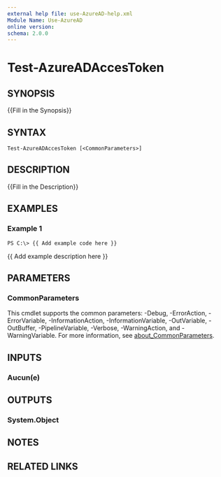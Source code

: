 ```yaml
---
external help file: use-AzureAD-help.xml
Module Name: Use-AzureAD
online version:
schema: 2.0.0
---
```


# Test-AzureADAccesToken

## SYNOPSIS
{{Fill in the Synopsis}}

## SYNTAX

```
Test-AzureADAccesToken [<CommonParameters>]
```

## DESCRIPTION
{{Fill in the Description}}

## EXAMPLES

### Example 1
```
PS C:\> {{ Add example code here }}
```

{{ Add example description here }}

## PARAMETERS

### CommonParameters
This cmdlet supports the common parameters: -Debug, -ErrorAction, -ErrorVariable, -InformationAction, -InformationVariable, -OutVariable, -OutBuffer, -PipelineVariable, -Verbose, -WarningAction, and -WarningVariable. For more information, see [about_CommonParameters](http://go.microsoft.com/fwlink/?LinkID=113216).

## INPUTS

### Aucun(e)
## OUTPUTS

### System.Object
## NOTES

## RELATED LINKS
